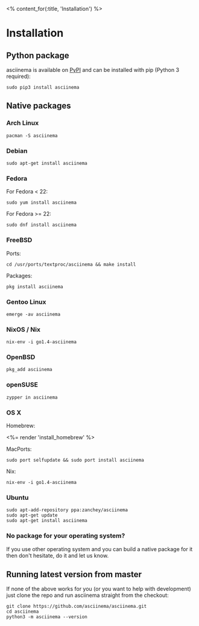 <% content_for(:title, 'Installation') %>

# Installation

## Python package

asciinema is available on [PyPI](https://pypi.python.org/pypi/asciinema) and can
be installed with pip (Python 3 required):

    sudo pip3 install asciinema

## Native packages

### Arch Linux

    pacman -S asciinema

### Debian

    sudo apt-get install asciinema

### Fedora

For Fedora < 22:

    sudo yum install asciinema

For Fedora >= 22:

    sudo dnf install asciinema

### FreeBSD

Ports:

    cd /usr/ports/textproc/asciinema && make install

Packages:

    pkg install asciinema

### Gentoo Linux

    emerge -av asciinema

### NixOS / Nix

    nix-env -i go1.4-asciinema

### OpenBSD

    pkg_add asciinema

### openSUSE

    zypper in asciinema

### OS X

Homebrew:

<%= render 'install_homebrew' %>

MacPorts:

    sudo port selfupdate && sudo port install asciinema

Nix:

    nix-env -i go1.4-asciinema

### Ubuntu

    sudo apt-add-repository ppa:zanchey/asciinema
    sudo apt-get update
    sudo apt-get install asciinema

### No package for your operating system?

If you use other operating system and you can build a native package
for it then don't hesitate, do it and let us know.

## Running latest version from master

If none of the above works for you (or you want to help with development) just
clone the repo and run asciinema straight from the checkout:

    git clone https://github.com/asciinema/asciinema.git
    cd asciinema
    python3 -m asciinema --version
